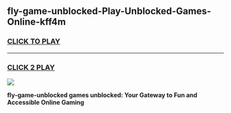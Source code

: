 
## fly-game-unblocked-Play-Unblocked-Games-Online-kff4m
<h3>
<a href="https://premium76.site?title=fly-game-unblocked&ref=25A">CLICK TO PLAY</a></h3>
<hr>

<h3>
<a href="https://premium76.site?title=fly-game-unblocked&ref=25A">CLICK 2 PLAY</a>
  
</h3>

<a href="https://premium76.site?title=fly-game-unblocked&ref=25A"><img src="https://clearcache.store/games.png"></a>


**fly-game-unblocked games unblocked: Your Gateway to Fun and Accessible Online Gaming**
